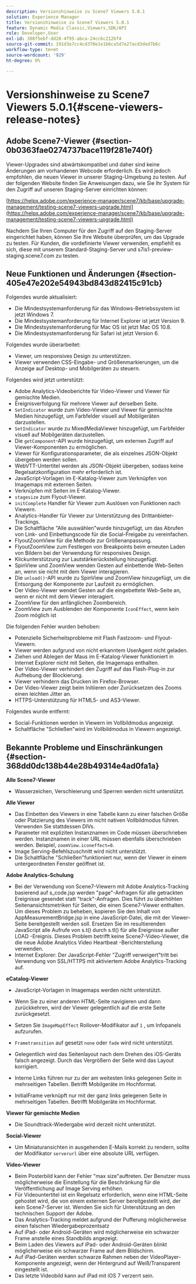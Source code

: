 ```yaml
---
description: Versionshinweise zu Scene7 Viewers 5.0.1
solution: Experience Manager
title: Versionshinweise zu Scene7 Viewers 5.0.1
feature: Dynamic Media Classic,Viewers,SDK/API
role: Developer,User
exl-id: 308f5ebf-dd28-4f95-abca-24cc6c212bf4
source-git-commit: 191d3e7cc4cd370e1e1b6ca5d7e27acd3ded7b6c
workflow-type: tm+mt
source-wordcount: '929'
ht-degree: 0%

---
```


# Versionshinweise zu Scene7 Viewers 5.0.1{#scene-viewers-release-notes}

## Adobe Scene7-Viewer {#section-0b0363fae0274737bace119f281e740f}

Viewer-Upgrades sind abwärtskompatibel und daher sind keine Änderungen am vorhandenen Webcode erforderlich. Es wird jedoch empfohlen, die neuen Viewer in unserer Staging-Umgebung zu testen. Auf der folgenden Website finden Sie Anweisungen dazu, wie Sie Ihr System für den Zugriff auf unseren Staging-Server einrichten können:

[https://helpx.adobe.com/experience-manager/scene7/kb/base/upgrade-management/testing-scene7-viewers-upgrade.html](https://helpx.adobe.com/experience-manager/scene7/kb/base/upgrade-management/testing-scene7-viewers-upgrade.html)

Nachdem Sie Ihren Computer für den Zugriff auf den Staging-Server eingerichtet haben, können Sie Ihre Website überprüfen, um das Upgrade zu testen. Für Kunden, die vordefinierte Viewer verwenden, empfiehlt es sich, diese mit unserem Standard-Staging-Server und s7is1-preview-staging.scene7.com zu testen.

## Neue Funktionen und Änderungen {#section-405e47e202e54943bd843d82415c91cb}

Folgendes wurde aktualisiert:

* Die Mindestsystemanforderung für das Windows-Betriebssystem ist jetzt Windows 7.
* Die Mindestsystemanforderung für Internet Explorer ist jetzt Version 9.
* Die Mindestsystemanforderung für Mac OS ist jetzt Mac OS 10.8.
* Die Mindestsystemanforderung für Safari ist jetzt Version 6.

Folgendes wurde überarbeitet:

* Viewer, um responsives Design zu unterstützen.
* Viewer verwenden CSS-Eingabe- und Größenmarkierungen, um die Anzeige auf Desktop- und Mobilgeräten zu steuern.

Folgendes wird jetzt unterstützt:

* Adobe Analytics-Videoberichte für Video-Viewer und Viewer für gemischte Medien.
* Ereignisverfolgung für mehrere Viewer auf derselben Seite.
* `SetIndicator` wurde zum Video-Viewer und Viewer für gemischte Medien hinzugefügt, um Farbfelder visuell auf Mobilgeräten darzustellen.
* `SetIndicator` wurde zu MixedMediaViewer hinzugefügt, um Farbfelder visuell auf Mobilgeräten darzustellen.
* Die `getComponent`-API wurde hinzugefügt, um externen Zugriff auf Viewer-Komponenten zu ermöglichen.
* Viewer für Konfigurationsparameter, die als einzelnes JSON-Objekt übergeben werden sollen.
* WebVTT-Untertitel werden als JSON-Objekt übergeben, sodass keine Regelsatzkonfiguration mehr erforderlich ist.
* JavaScript-Vorlagen im E-Katalog-Viewer zum Verknüpfen von Imagemaps mit externen Seiten.
* Verknüpfen mit Seiten im E-Katalog-Viewer.
* `stagesize` zum Flyout-Viewer.
* `initComplete` Handler für Viewer zum Auslösen von Funktionen nach Viewern.
* Analytics-Handler für Viewer zur Unterstützung des Drittanbieter-Trackings.
* Die Schaltfläche &quot;Alle auswählen&quot;wurde hinzugefügt, um das Abrufen von Link- und Einbettungscode für die Social-Freigabe zu vereinfachen.
* FlyoutZoomView für die Methode zur Größenanpassung.
* FlyoutZoomView zum Festlegen von Breakpoints beim erneuten Laden von Bildern bei der Verwendung für responsives Design.
* Klickunterstützung zur Lautstärkerückstellung hinzugefügt.
* SpinView und ZoomView wenden Gesten auf einbettende Web-Seiten an, wenn sie nicht mit dem Viewer interagieren.
* Die `unload()`-API wurde zu SpinView und ZoomView hinzugefügt, um die Entsorgung der Komponente zur Laufzeit zu ermöglichen.
* Der Video-Viewer wendet Gesten auf die eingebettete Web-Seite an, wenn er nicht mit dem Viewer interagiert.
* ZoomView für den anfänglichen Zoombereich.
* ZoomView zum Ausblenden der Komponente `IconEffect`, wenn kein Zoom möglich ist

Die folgenden Fehler wurden behoben:

* Potenzielle Sicherheitsprobleme mit Flash Fastzoom- und Flyout-Viewern.
* Viewer werden aufgrund von nicht erkanntem UserAgent nicht geladen.
* Ziehen und Ablegen der Maus im E-Katalog-Viewer funktioniert in Internet Explorer nicht mit Seiten, die Imagemaps enthalten.
* Der Video-Viewer verhindert den Zugriff auf das Flash-Plug-in zur Aufhebung der Blockierung.
* Viewer verhindern das Drucken im Firefox-Browser.
* Der Video-Viewer zeigt beim Initiieren oder Zurücksetzen des Zooms einen leichten Jitter an.
* HTTPS-Unterstützung für HTML5- und AS3-Viewer.

Folgendes wurde entfernt:

* Social-Funktionen werden in Viewern im Vollbildmodus angezeigt.
* Schaltfläche &quot;Schließen&quot;wird im Vollbildmodus in Viewern angezeigt.

## Bekannte Probleme und Einschränkungen {#section-368dd0dc138b44e28b49314e4ad0fa1a}

**Alle Scene7-Viewer**

* Wasserzeichen, Verschleierung und Sperren werden nicht unterstützt.

**Alle Viewer**

* Das Einbetten des Viewers in eine Tabelle kann zu einer falschen Größe oder Platzierung des Viewers im nicht nativen Vollbildmodus führen. Verwenden Sie stattdessen DIVs.
* Parameter mit expliziten Instanznamen im Code müssen überschrieben werden. Instanznamen in einer URL müssen ebenfalls überschrieben werden. Beispiel, `zoomView.iconeffect=0`.
* Image Serving-Befehlszuschnitt wird nicht unterstützt.
* Die Schaltfläche &quot;Schließen&quot;funktioniert nur, wenn der Viewer in einem untergeordneten Fenster geöffnet ist.

**Adobe Analytics-Schulung**

* Bei der Verwendung von Scene7-Viewern mit Adobe Analytics-Tracking basierend auf s_code.jsp werden &quot;page&quot;-Anfragen für alle getrackten Ereignisse gesendet statt &quot;track&quot;-Anfragen. Dies führt zu überhöhten Seitenansichtsmetriken für Seiten, die einen Scene7-Viewer enthalten. Um dieses Problem zu beheben, kopieren Sie den Inhalt von AppMeasurementBridge.jsp in eine JavaScript-Datei, die mit der Viewer-Seite bereitgestellt werden soll. Ersetzen Sie im resultierenden JavaScript alle Aufrufe von s.t() durch s.tl() für alle Ereignisse außer LOAD -Ereignis. Dieses Problem betrifft keine Scene7-Video-Viewer, die die neue Adobe Analytics Video Heartbeat -Berichterstellung verwenden.
* Internet Explorer: Der JavaScript-Fehler &quot;Zugriff verweigert&quot;tritt bei Verwendung von SSL/HTTPS mit aktiviertem Adobe Analytics-Tracking auf.

**eCatalog-Viewer**

* JavaScript-Vorlagen in Imagemaps werden nicht unterstützt.
* Wenn Sie zu einer anderen HTML-Seite navigieren und dann zurückkehren, wird der Viewer gelegentlich auf die erste Seite zurückgesetzt.
* Setzen Sie `ImageMapEffect` Rollover-Modifikator auf `1` , um Infopanels aufzurufen.

* `Frametransition` auf gesetzt  `none` oder  `fade` wird nicht unterstützt.

* Gelegentlich wird das Seitenlayout nach dem Drehen des iOS-Geräts falsch angezeigt. Durch das Vergrößern der Seite wird das Layout korrigiert.
* Interne Links führen nur zu der am weitesten links gelegenen Seite in mehrseitigen Tabellen. Betrifft Mobilgeräte im Hochformat.
* InitialFrame verknüpft nur mit der ganz links gelegenen Seite in mehrseitigen Tabellen. Betrifft Mobilgeräte im Hochformat.

**Viewer für gemischte Medien**

* Die Soundtrack-Wiedergabe wird derzeit nicht unterstützt.

**Social-Viewer**

* Um Miniaturansichten in ausgehenden E-Mails korrekt zu rendern, sollte der Modifikator `serverurl` über eine absolute URL verfügen.

**Video-Viewer**

* Beim Posterbild kann der Fehler &quot;max size&quot;auftreten. Der Benutzer muss möglicherweise die Einstellung für die Beschränkung für die Veröffentlichung auf Image Serving erhöhen.
* Für Videountertitel ist ein Regelsatz erforderlich, wenn eine HTML-Seite gehostet wird, die von einem externen Server bereitgestellt wird, der kein Scene7-Server ist. Wenden Sie sich für Unterstützung an den technischen Support der Adobe.
* Das Analytics-Tracking meldet aufgrund der Pufferung möglicherweise einen falschen Wiedergabeprozentsatz
* Auf iPad- oder Android-Geräten wird möglicherweise ein schwarzer Frame anstelle eines Standbilds angezeigt.
* Beim Laden des Viewers auf iPad- oder Android-Geräten blinkt möglicherweise ein schwarzer Frame auf dem Bildschirm.
* Auf iPad-Geräten werden schwarze Rahmen neben der VideoPlayer-Komponente angezeigt, wenn der Hintergrund auf Weiß/Transparent eingestellt ist.
* Das letzte Videobild kann auf iPad mit iOS 7 verzerrt sein.
